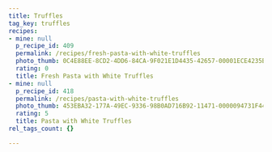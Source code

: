 ```yaml
---
title: Truffles
tag_key: truffles
recipes:
- mine: null
  p_recipe_id: 409
  permalink: /recipes/fresh-pasta-with-white-truffles
  photo_thumb: 0C4E88EE-8CD2-4DD6-84CA-9F021E1D4435-42657-00001ECE4235B36C.jpg
  rating: 0
  title: Fresh Pasta with White Truffles
- mine: null
  p_recipe_id: 418
  permalink: /recipes/pasta-with-white-truffles
  photo_thumb: 453EBA32-177A-49EC-9336-98B0AD716B92-11471-0000094731F44B7B.jpg
  rating: 5
  title: Pasta with White Truffles
rel_tags_count: {}

---
```

